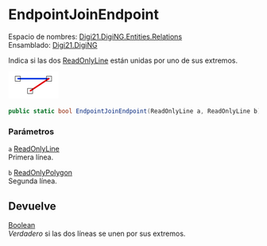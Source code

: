 # EndpointJoinEndpoint

Espacio de nombres: [Digi21.DigiNG.Entities.Relations](../../../)\
Ensamblado: [Digi21.DigiNG](../../../../)

Indica si las dos [ReadOnlyLine](../../../../digi21.diging.entities/clases/readonlyline/) están unidas por uno de sus extremos.

![Líneas que se unen por sus extremos](../../../../../../../../../.gitbook/assets/lineauneextremolinea.png)

```csharp
public static bool EndpointJoinEndpoint(ReadOnlyLine a, ReadOnlyLine b)
```

### Parámetros

`a` [ReadOnlyLine](../../../../digi21.diging.entities/clases/readonlyline/)\
Primera línea.

`b` [ReadOnlyPolygon](../../../../digi21.diging.entities/clases/readonlypolygon/)\
Segunda línea.

## Devuelve

[Boolean](https://docs.microsoft.com/en-us/dotnet/api/system.boolean?view=net-5.0)\
_Verdadero_ si las dos líneas se unen por sus extremos.
